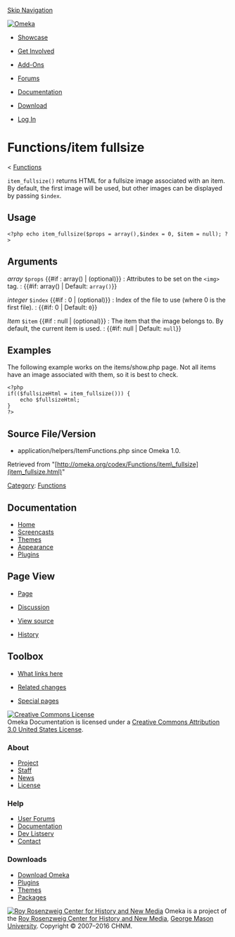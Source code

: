 <div id="wrap">

[Skip Navigation](item_fullsize.html#content)
<div id="header">

<div class="padding">

<span
id="logo">[![Omeka](http://omeka.org/ui/i/logo-horizontal-288px.gif)](../../index.html)</span>
<div id="search-form">

</div>

-   <div id="nav-showcase">

    </div>

    [Showcase](../../showcase.1.html)
-   <div id="nav-involved">

    </div>

    [Get Involved](../../index.html%3Fp=124.html)
-   <div id="nav-addons">

    </div>

    [Add-Ons](../../add-ons.1.html)
-   <div id="nav-forums">

    </div>

    [Forums](../../forums/topic/mysqli-stmt.bind-result.html)
-   <div id="nav-documentation">

    </div>

    [Documentation](http://omeka.org/codex/)
-   <div id="nav-download">

    </div>

    [Download](../../download.1.html)

</div>

</div>

<div id="content">

<div class="padding">

<div id="user-meta">

-   <div id="pt-login">

    </div>

    [Log
    In](http://omeka.org/c/index.php?title=Special:UserLogin&returnto=Functions/item%20fullsize)

</div>

Functions/item fullsize
=======================

<div id="contentSub">

<span class="subpages">&lt;
[Functions](../Functions.html "Functions")</span>

</div>

<div id="primary">

`item_fullsize()` returns HTML for a fullsize image associated with an
item. By default, the first image will be used, but other images can be
displayed by passing `$index`.

<span id="Usage" class="mw-headline"> Usage </span>
---------------------------------------------------

<div class="mw-geshi mw-content-ltr" dir="ltr">

<div class="php source-php">

``` {.de1}
<?php echo item_fullsize($props = array(),$index = 0, $item = null); ?>
```

</div>

</div>

<span id="Arguments" class="mw-headline"> Arguments </span>
-----------------------------------------------------------

 *array* `$props` {{\#if
:   array() | (optional)}}
:   Attributes to be set on the `<img>` tag.
:   {{\#if: array() | Default: `array()`}}

 *integer* `$index` {{\#if
:   0 | (optional)}}
:   Index of the file to use (where 0 is the first file).
:   {{\#if: 0 | Default: `0`}}

 *Item* `$item` {{\#if
:   null | (optional)}}
:   The item that the image belongs to. By default, the current item
    is used.
:   {{\#if: null | Default: `null`}}

<span id="Examples" class="mw-headline"> Examples </span>
---------------------------------------------------------

The following example works on the items/show.php page. Not all items
have an image associated with them, so it is best to check.

<div class="mw-geshi mw-content-ltr" dir="ltr">

<div class="php source-php">

``` {.de1}
<?php 
if(($fullsizeHtml = item_fullsize())) {
    echo $fullsizeHtml; 
}
?>
```

</div>

</div>

<span id="Source_File.2FVersion" class="mw-headline"> Source File/Version </span>
---------------------------------------------------------------------------------

-   application/helpers/ItemFunctions.php since Omeka 1.0.

<div class="printfooter">

Retrieved from
"[http://omeka.org/codex/Functions/item\_fullsize](item_fullsize.html)"

</div>

<div id="catlinks" class="catlinks">

<div id="mw-normal-catlinks">

[Category](http://omeka.org/codex/Special:Categories "Special:Categories"):
<span
dir="ltr">[Functions](../Category:Functions.html "Category:Functions")</span>

</div>

</div>

</div>

<div id="secondary">

<div class="portlet">

Documentation
-------------

-   [Home](http://omeka.org/codex/)
-   [Screencasts](http://omeka.org/codex/Screencasts)
-   [Themes](http://omeka.org/codex/Managing_Themes_2.0)
-   [Appearance](http://omeka.org/codex/Managing_Appearance_2.0)
-   [Plugins](http://omeka.org/codex/Plugins2.0)

</div>

<div class="portlet">

Page View
---------

-   <div id="nav-page">

    </div>

    [Page](item_fullsize.html)
-   <div id="nav-discussion">

    </div>

    [Discussion](http://omeka.org/c/index.php?title=Talk:Functions/item_fullsize&action=edit&redlink=1)
-   <div id="nav-view_source">

    </div>

    [View
    source](http://omeka.org/c/index.php?title=Functions/item_fullsize&action=edit)
-   <div id="nav-history">

    </div>

    [History](http://omeka.org/c/index.php?title=Functions/item_fullsize&action=history)

</div>

<div id="wiki-toolbox" class="portlet">

Toolbox
-------

-   <div id="t-whatlinkshere">

    </div>

    [What links
    here](../Special:WhatLinksHere/Functions/item_fullsize.html)
-   <div id="t-recentchangeslinked">

    </div>

    [Related
    changes](../Special:RecentChangesLinked/Functions/item_fullsize.html)
-   <div id="t-specialpages">

    </div>

    [Special pages](http://omeka.org/codex/Special:SpecialPages)

</div>

[![Creative Commons
License](https://i.creativecommons.org/l/by/3.0/us/88x31.png)](http://creativecommons.org/licenses/by/3.0/us/)\
Omeka Documentation is licensed under a [Creative Commons Attribution
3.0 United States
License](http://creativecommons.org/licenses/by/3.0/us/).

</div>

</div>

</div>

<div id="footer">

<div class="padding">

<div id="sitemap">

<div class="section">

### About

-   [Project](../../index.html%3Fp=2.html)
-   [Staff](../../index.html%3Fp=3.html)
-   [News](../../blog.1.html)
-   [License](http://www.gnu.org/copyleft/gpl.html)

</div>

<div class="section">

### Help

-   [User Forums](../../forums/topic/mysqli-stmt.bind-result.html)
-   [Documentation](http://omeka.org/codex/)
-   [Dev Listserv](http://groups.google.com/group/omeka-dev)
-   [Contact](http://omeka.org/contact/)

</div>

<div class="section">

### Downloads

-   [Download Omeka](../../download.1.html)
-   [Plugins](../../plugins.html)
-   [Themes](../../download/themes/index.html)
-   [Packages](../../index.html%3Fp=222.html)

</div>

</div>

<div id="chnm-meta">

<span id="chnm-logo">[![Roy Rosenzweig Center for History and New
Media](http://omeka.org/ui/i/rrchnm-logo-regular.gif)](http://chnm.gmu.edu)</span>
Omeka is a project of the [Roy Rosenzweig Center for History and New
Media](http://chnm.gmu.edu), [George Mason
University](http://www.gmu.edu). Copyright © 2007–2016 CHNM.

</div>

</div>

</div>

</div>
